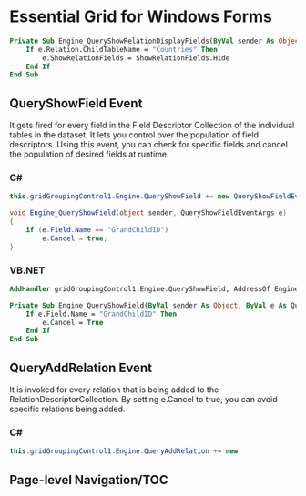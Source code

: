<!--
source: image
domain: syncfusion-sdk
task: pdf-ocr-to-markdown
language: en
source_filename: page_840.jpeg
document_name: grid
page_number: 840
page_id: grid#page_840
product: Syncfusion Winforms
version: 11.4.0.26
timestamp: 2025-08-09T06:44:07Z
fidelity: lossless
-->

# Essential Grid for Windows Forms

```vb
Private Sub Engine_QueryShowRelationDisplayFields(ByVal sender As Object, ByVal e As QueryShowRelationFieldsEventArgs)
    If e.Relation.ChildTableName = "Countries" Then
        e.ShowRelationFields = ShowRelationFields.Hide
    End If
End Sub
```

## QueryShowField Event

It gets fired for every field in the Field Descriptor Collection of the individual tables in the dataset. It lets you control over the population of field descriptors. Using this event, you can check for specific fields and cancel the population of desired fields at runtime.

### C#

```csharp
this.gridGroupingControl1.Engine.QueryShowField += new QueryShowFieldEventHandler(Engine_QueryShowField);

void Engine_QueryShowField(object sender, QueryShowFieldEventArgs e)
{
    if (e.Field.Name == "GrandChildID")
        e.Cancel = true;
}
```

### VB.NET

```vb
AddHandler gridGroupingControl1.Engine.QueryShowField, AddressOf Engine_QueryShowField

Private Sub Engine_QueryShowField(ByVal sender As Object, ByVal e As QueryShowFieldEventArgs)
    If e.Field.Name = "GrandChildID" Then
        e.Cancel = True
    End If
End Sub
```

## QueryAddRelation Event

It is invoked for every relation that is being added to the RelationDescriptorCollection. By setting e.Cancel to true, you can avoid specific relations being added.

### C#

```csharp
this.gridGroupingControl1.Engine.QueryAddRelation += new
```

## Page-level Navigation/TOC

<!-- tags: [Syncfusion Winforms, grid, event-handling, QueryShowRelationDisplayFields, QueryShowField, QueryAddRelation] keywords: [relation, field descriptor, population, event handling, GridGroupingControl, cancel, dataset, field descriptors] -->